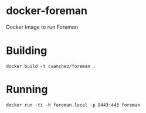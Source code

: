 docker-foreman
==============

Docker image to run Foreman


# Building

    docker build -t csanchez/foreman .

# Running

    docker run -ti -h foreman.local -p 8443:443 foreman
